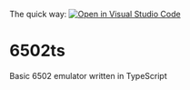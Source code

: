 The quick way: [![Open in Visual Studio Code](https://open.vscode.dev/badges/open-in-vscode.svg)](https://open.vscode.dev/danecreekphotography/6502ts)

# 6502ts
Basic 6502 emulator written in TypeScript
